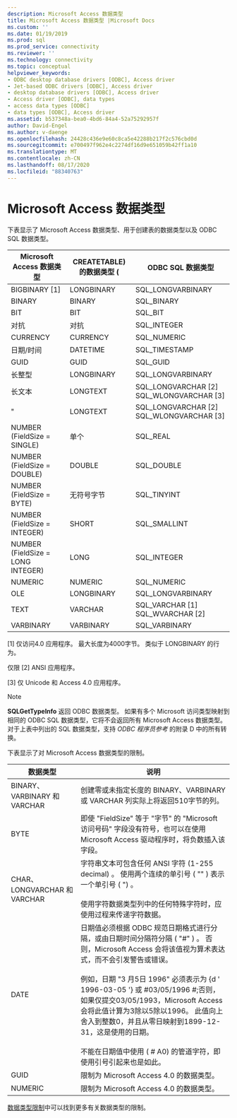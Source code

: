 ```yaml
---
description: Microsoft Access 数据类型
title: Microsoft Access 数据类型 |Microsoft Docs
ms.custom: ''
ms.date: 01/19/2019
ms.prod: sql
ms.prod_service: connectivity
ms.reviewer: ''
ms.technology: connectivity
ms.topic: conceptual
helpviewer_keywords:
- ODBC desktop database drivers [ODBC], Access driver
- Jet-based ODBC drivers [ODBC], Access driver
- desktop database drivers [ODBC], Access driver
- Access driver [ODBC], data types
- access data types [ODBC]
- data types [ODBC], Access driver
ms.assetid: b537348a-bea0-4bd6-84a4-52a75292957f
author: David-Engel
ms.author: v-daenge
ms.openlocfilehash: 24428c436e9e60c8ca5e42288b217f2c576cbd0d
ms.sourcegitcommit: e700497f962e4c2274df16d9e651059b42ff1a10
ms.translationtype: MT
ms.contentlocale: zh-CN
ms.lasthandoff: 08/17/2020
ms.locfileid: "88340763"
---
```

# <a name="microsoft-access-data-types"></a>Microsoft Access 数据类型
下表显示了 Microsoft Access 数据类型、用于创建表的数据类型以及 ODBC SQL 数据类型。  
  
|Microsoft Access 数据类型|CREATETABLE) 的数据类型 (|ODBC SQL 数据类型|  
|--------------------------------|-------------------------------|------------------------|  
|BIGBINARY [1]|LONGBINARY|SQL_LONGVARBINARY|  
|BINARY|BINARY|SQL_BINARY|  
|BIT|BIT|SQL_BIT|  
|对抗|对抗|SQL_INTEGER|  
|CURRENCY|CURRENCY|SQL_NUMERIC|  
|日期/时间|DATETIME|SQL_TIMESTAMP|  
|GUID|GUID|SQL_GUID|  
|长整型|LONGBINARY|SQL_LONGVARBINARY|  
|长文本|LONGTEXT|SQL_LONGVARCHAR [2] SQL_WLONGVARCHAR [3]|  
|"|LONGTEXT|SQL_LONGVARCHAR [2] SQL_WLONGVARCHAR [3]|  
|NUMBER (FieldSize = SINGLE) |单个|SQL_REAL|  
|NUMBER (FieldSize = DOUBLE) |DOUBLE|SQL_DOUBLE|  
|NUMBER (FieldSize = BYTE) |无符号字节|SQL_TINYINT|  
|NUMBER (FieldSize = INTEGER) |SHORT|SQL_SMALLINT|  
|NUMBER (FieldSize = LONG INTEGER) |LONG|SQL_INTEGER|  
|NUMERIC|NUMERIC|SQL_NUMERIC|  
|OLE|LONGBINARY|SQL_LONGVARBINARY|  
|TEXT|VARCHAR|SQL_VARCHAR [1] SQL_WVARCHAR [2]|  
|VARBINARY|VARBINARY|SQL_VARBINARY|  
  
 [1] 仅访问4.0 应用程序。 最大长度为4000字节。 类似于 LONGBINARY 的行为。  
  
 仅限 [2] ANSI 应用程序。  
  
 [3] 仅 Unicode 和 Access 4.0 应用程序。  
  
> [!NOTE]  
>  **SQLGetTypeInfo** 返回 ODBC 数据类型。 如果有多个 Microsoft 访问类型映射到相同的 ODBC SQL 数据类型，它将不会返回所有 Microsoft Access 数据类型。 对于上表中列出的 SQL 数据类型，支持 *ODBC 程序员参考* 的附录 D 中的所有转换。  
  
 下表显示了对 Microsoft Access 数据类型的限制。  
  
|数据类型|说明|  
|---------------|-----------------|  
|BINARY、VARBINARY 和 VARCHAR|创建零或未指定长度的 BINARY、VARBINARY 或 VARCHAR 列实际上将返回510字节的列。|  
|BYTE|即使 "FieldSize" 等于 "字节" 的 "Microsoft 访问号码" 字段没有符号，也可以在使用 Microsoft Access 驱动程序时，将负数插入该字段。|  
|CHAR、LONGVARCHAR 和 VARCHAR|字符串文本可包含任何 ANSI 字符 (1-255 decimal) 。 使用两个连续的单引号 ( "" ) 表示一个单引号 ( ") 。<br /><br /> 使用字符数据类型列中的任何特殊字符时，应使用过程来传递字符数据。|  
|DATE|日期值必须根据 ODBC 规范日期格式进行分隔，或由日期时间分隔符分隔 ( "#" ) 。 否则，Microsoft Access 会将该值视为算术表达式，而不会引发警告或错误。<br /><br /> 例如，日期 "3 月5日 1996" 必须表示为 {d ' 1996-03-05 '} 或 #03/05/1996 #;否则，如果仅提交03/05/1993，Microsoft Access 会将此值计算为3除以5除以1996。 此值向上舍入到整数0，并且从零日映射到1899-12-31，这是使用的日期。<br /><br /> 不能在日期值中使用 ( # A0) 的管道字符，即使用引号引起来也是如此。|  
|GUID|限制为 Microsoft Access 4.0 的数据类型。|  
|NUMERIC|限制为 Microsoft Access 4.0 的数据类型。|  
  
 [数据类型限制](../../odbc/microsoft/data-type-limitations.md)中可以找到更多有关数据类型的限制。
